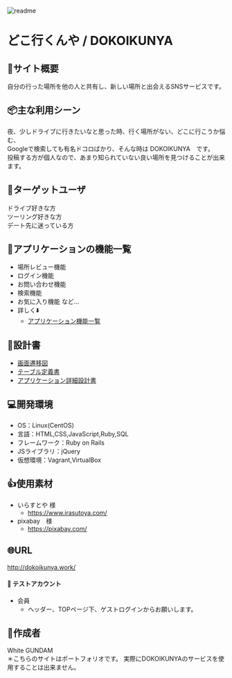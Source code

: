 ![readme](https://user-images.githubusercontent.com/68486607/97162085-0cc0fa80-17c2-11eb-8dd2-7d5f2f1c6941.png)
# どこ行くんや / DOKOIKUNYA


## :bicyclist:サイト概要
自分の行った場所を他の人と共有し、新しい場所と出会えるSNSサービスです。


## :package:主な利用シーン
夜、少しドライブに行きたいなと思った時、行く場所がない、どこに行こうか悩む、<br>
Googleで検索しても有名ドコロばかり、そんな時は DOKOIKUNYA　です。<br>
投稿する方が個人なので、あまり知られていない良い場所を見つけることが出来ます。


## :school_satchel:ターゲットユーザ
ドライブ好きな方<br>
ツーリング好きな方<br>
デート先に迷っている方

## :page_facing_up:アプリケーションの機能一覧
- 場所レビュー機能
- ログイン機能
- お問い合わせ機能
- 検索機能
- お気に入り機能 など...
- 詳しく:arrow_down:
	- <a href="https://drive.google.com/file/d/1QgnXnNK8BrsDgRyTyjt7oZRWgsGzhUC0/view?usp=sharing">アプリケーション機能一覧</a>
	

## :page_facing_up:設計書
- <a href="https://drive.google.com/file/d/1XZf0-EM84UGI1iyA-afiHEAz6XVq2TRV/view?usp=sharing">画面遷移図</a>
- <a href="https://drive.google.com/file/d/1_v4XURnUnW1X1ALHyS8v-RLDPJSnYFoo/view?usp=sharing">テーブル定義書</a>
- <a href="https://drive.google.com/file/d/1wBLxXJ39ATXsm3EDhfDlwXKRw_15icr2/view?usp=sharing">アプリケーション詳細設計書</a>
	

## :computer:開発環境
- OS：Linux(CentOS)
- 言語：HTML,CSS,JavaScript,Ruby,SQL
- フレームワーク：Ruby on Rails
- JSライブラリ：jQuery
- 仮想環境：Vagrant,VirtualBox


## :+1:使用素材
- いらすとや 様
	- https://www.irasutoya.com/
- pixabay　様
	- https://pixabay.com/


## :globe_with_meridians:URL
 http://dokoikunya.work/


#### :couple: テストアカウント
- 会員
	- ヘッダー、TOPページ下、ゲストログインからお願いします。

## :bust_in_silhouette:作成者
White GUNDAM<br>
＊こちらのサイトはポートフォリオです。
実際にDOKOIKUNYAのサービスを使用することは出来ません。
